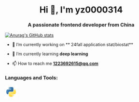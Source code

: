 


<!--
**yz0000314/yz0000314** is a ✨ _special_ ✨ repository because its `README.md` (this file) appears on your GitHub profile.

Here are some ideas to get you started:

- 🔭 I’m currently working on ...
- 🌱 I’m currently learning ...
- 👯 I’m looking to collaborate on ...
- 🤔 I’m looking for help with ...
- 💬 Ask me about ...
- 📫 How to reach me: ...
- 😄 Pronouns: ...
- ⚡ Fun fact: ...
-->

<h1 align="center">Hi 👋, I'm yz0000314</h1>
<h3 align="center">A passionate frontend developer from China</h3>

[![Anurag's GitHub stats](https://github-readme-stats.vercel.app/api?username=yz0000314)](https://github.com/anuraghazra/github-readme-stats)
- 🔭 I’m currently working on ** 24fall application stat/biostat**

- 🌱 I’m currently learning **deep learning**

- 📫 How to reach me **1223692615@qq.com**


<p align="left">
</p>

<h3 align="left">Languages and Tools:</h3>
<p align="left"> <a href="https://www.python.org" target="_blank" rel="noreferrer"> <img src="https://raw.githubusercontent.com/devicons/devicon/master/icons/python/python-original.svg" alt="python" width="40" height="40"/> </a> </p>
